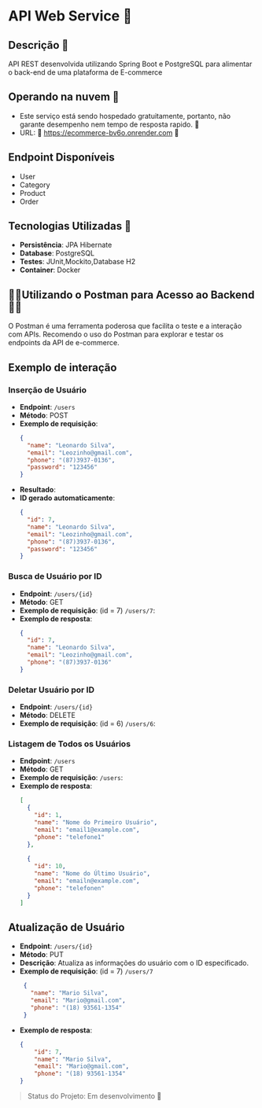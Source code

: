 # API Web Service :rocket:

## Descrição :scroll:
API REST desenvolvida utilizando Spring Boot e PostgreSQL para alimentar o back-end de uma plataforma de E-commerce

## Operando na nuvem :dash:
- Este serviço está sendo hospedado gratuitamente, portanto, não garante desempenho nem tempo de resposta rapido. :turtle:
- URL: :large_blue_diamond: https://ecommerce-bv6o.onrender.com :large_blue_diamond:


## Endpoint Disponíveis
- User 
- Category
- Product
- Order

## Tecnologias Utilizadas :octopus:
- **Persistência**: JPA Hibernate
- **Database**: PostgreSQL
- **Testes**: JUnit,Mockito,Database H2
- **Container**: Docker

## :rat::rat:Utilizando o Postman para Acesso ao Backend :rat::rat:
O Postman é uma ferramenta poderosa que facilita o teste e a interação com APIs. Recomendo o uso do Postman para explorar e testar os endpoints da API de e-commerce.

## Exemplo de interação

### Inserção de Usuário
- **Endpoint**: `/users`
- **Método**: POST
- **Exemplo de requisição**:
  ```json
  {
    "name": "Leonardo Silva",
    "email": "Leozinho@gmail.com",
    "phone": "(87)3937-0136",
    "password": "123456"
  }
- **Resultado**:
- **ID gerado automaticamente**:
  ```json
  {
    "id": 7,
    "name": "Leonardo Silva",
    "email": "Leozinho@gmail.com",
    "phone": "(87)3937-0136",
    "password": "123456"
  }

### Busca de Usuário por ID
- **Endpoint**: `/users/{id}` 
- **Método**: GET
- **Exemplo de requisição**: (id = 7) `/users/7`:
- **Exemplo de resposta**:
  ```json
  {
    "id": 7,
    "name": "Leonardo Silva",
    "email": "Leozinho@gmail.com",
    "phone": "(87)3937-0136"
  }
  
### Deletar Usuário por ID
- **Endpoint**: `/users/{id}` 
- **Método**: DELETE
- **Exemplo de requisição**: (id = 6) `/users/6`:
  
  
### Listagem de Todos os Usuários
- **Endpoint**: `/users`
- **Método**: GET
- **Exemplo de requisição**: `/users`:
- **Exemplo de resposta**:
  ```json
  [
    {
      "id": 1,
      "name": "Nome do Primeiro Usuário",
      "email": "email1@example.com",
      "phone": "telefone1"
    },
    
    {
      "id": 10,
      "name": "Nome do Último Usuário",
      "email": "emailn@example.com",
      "phone": "telefonen"
    }
  ]

## Atualização de Usuário

- **Endpoint**: `/users/{id}`
- **Método**: PUT
- **Descrição**: Atualiza as informações do usuário com o ID especificado.
- **Exemplo de requisição**: (id = 7) `/users/7`
  ```json
   {
     "name": "Mario Silva",
     "email": "Mario@gmail.com",
     "phone": "(18) 93561-1354"
   }
- **Exemplo de resposta**:
  ```json
  {
      "id": 7,
      "name": "Mario Silva",
      "email": "Mario@gmail.com",
      "phone": "(18) 93561-1354"
  }

> Status do Projeto: Em desenvolvimento :construction:


